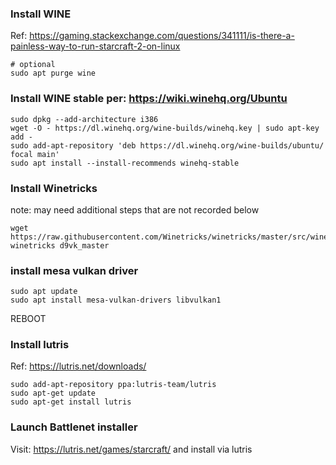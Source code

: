 ### Install WINE

Ref: https://gaming.stackexchange.com/questions/341111/is-there-a-painless-way-to-run-starcraft-2-on-linux

```
# optional
sudo apt purge wine
```

### Install WINE stable per: https://wiki.winehq.org/Ubuntu
```
sudo dpkg --add-architecture i386 
wget -O - https://dl.winehq.org/wine-builds/winehq.key | sudo apt-key add -
sudo add-apt-repository 'deb https://dl.winehq.org/wine-builds/ubuntu/ focal main'
sudo apt install --install-recommends winehq-stable
```

### Install Winetricks

note: may need additional steps that are not recorded below
```
wget https://raw.githubusercontent.com/Winetricks/winetricks/master/src/winetricks
winetricks d9vk_master
```

### install mesa vulkan driver
```
sudo apt update
sudo apt install mesa-vulkan-drivers libvulkan1
```

REBOOT

### Install lutris
Ref: https://lutris.net/downloads/
```
sudo add-apt-repository ppa:lutris-team/lutris
sudo apt-get update
sudo apt-get install lutris
```

### Launch Battlenet installer

Visit: https://lutris.net/games/starcraft/ and install via lutris